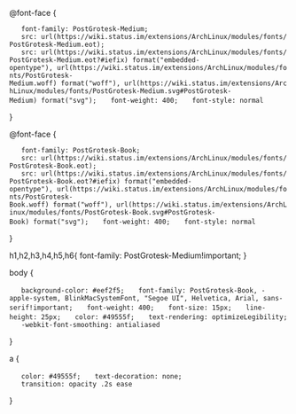 @font-face
{

`   font-family: PostGrotesk-Medium;`
`   src: url(https://wiki.status.im/extensions/ArchLinux/modules/fonts/PostGrotesk-Medium.eot);`
`   src: url(https://wiki.status.im/extensions/ArchLinux/modules/fonts/PostGrotesk-Medium.eot?#iefix) format("embedded-opentype"), url(https://wiki.status.im/extensions/ArchLinux/modules/fonts/PostGrotesk-Medium.woff) format("woff"), url(https://wiki.status.im/extensions/ArchLinux/modules/fonts/PostGrotesk-Medium.svg#PostGrotesk-Medium) format("svg");`
`   font-weight: 400;`
`   font-style: normal`

}

@font-face
{

`   font-family: PostGrotesk-Book;`
`   src: url(https://wiki.status.im/extensions/ArchLinux/modules/fonts/PostGrotesk-Book.eot);`
`   src: url(https://wiki.status.im/extensions/ArchLinux/modules/fonts/PostGrotesk-Book.eot?#iefix) format("embedded-opentype"), url(https://wiki.status.im/extensions/ArchLinux/modules/fonts/PostGrotesk-Book.woff) format("woff"), url(https://wiki.status.im/extensions/ArchLinux/modules/fonts/PostGrotesk-Book.svg#PostGrotesk-Book) format("svg");`
`   font-weight: 400;`
`   font-style: normal`

}

h1,h2,h3,h4,h5,h6{ font-family: PostGrotesk-Medium\!important; }

body
{

`   background-color: #eef2f5;`
`   font-family: PostGrotesk-Book, -apple-system, BlinkMacSystemFont, "Segoe UI", Helvetica, Arial, sans-serif!important;`
`   font-weight: 400;`
`   font-size: 15px;`
`   line-height: 25px;`
`   color: #49555f;`
`   text-rendering: optimizeLegibility;`
`   -webkit-font-smoothing: antialiased`

}

a {

`   color: #49555f;`
`   text-decoration: none;`
`   transition: opacity .2s ease`

}